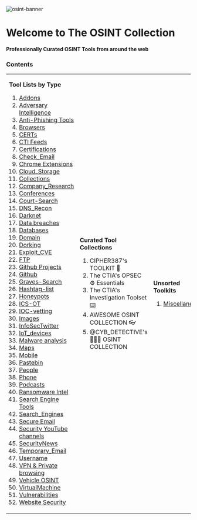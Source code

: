 
![osint-banner](https://github.com/chatala1/OSINT-KIT/assets/16328550/f2addaaf-c977-4b5a-8881-88c4081640ed)

# Welcome to The OSINT Collection
**Professionally Curated OSINT Tools from around the web**

### Contents

<table style="align-items:top;">
<tr>
<td>

**Tool Lists by Type** 

1. [Addons](/Type/Addons.md)
2. [Adversary Intelligence](/Type/Adversary%20Intelligence.md)
3. [Anti-Phishing Tools](/Type/Anti-Phishing%20Tools.md)
4. [Browsers](/Type/Browsers.md)
5. [CERTs](/Type/CERTs.md)
6. [CTI Feeds](/Type/CTI%20Feeds.md)
7. [Certifications](/Type/Certifications.md)
8. [Check_Email](/Type/Check_Email.md)
9. [Chrome Extensions](/Type/Chrome%20Extensions.md)
10. [Cloud_Storage](/Type/Cloud_Storage.md)
11. [Collections](/Type/Collections.md)
12. [Company_Research](/Type/Company_Research.md)
13. [Conferences](/Type/Conferences.md)
14. [Court-Search](/Type/Court-Search.md)
15. [DNS_Recon](/Type/DNS_Recon.md)
16. [Darknet](/Type/Darknet.md)
17. [Data breaches](/Type/Data%20breaches.md)
18. [Databases](/Type/Databases.md)
19. [Domain](/Type/Domain.md)
20. [Dorking](/Type/Dorking.md)
21. [Exploit_CVE](/Type/Exploit_CVE.md)
22. [FTP](/Type/FTP.md)
23. [Github Projects](/Type/Github%20Projects.md)
24. [Github](/Type/Github.md)
25. [Graves-Search](/Type/Graves-Search.md)
26. [Hashtag-list](/Type/Hashtag-list.md)
27. [Honeypots](/Type/Honeypots.md)
28. [ICS-OT](/Type/ICS-OT.md)
29. [IOC-vetting](/Type/IOC-vetting.md)
30. [Images](/Type/Images.md)
31. [InfoSecTwitter](/Type/InfoSecTwitter.md)
32. [IoT_devices](/Type/IoT_devices.md)
33. [Malware analysis](/Type/Malware%20analysis.md)
34. [Maps](/Type/Maps.md)
35. [Mobile](/Type/Mobile.md)
36. [Pastebin](/Type/Pastebin.md)
37. [People](/Type/People.md)
38. [Phone](/Type/Phone.md)
39. [Podcasts](/Type/Podcasts.md)
40. [Ransomware Intel](/Type/RansomwareIntel.md)
41. [Search Engine Tools](/Type/Search%20Engine%20Tools.md)
42. [Search_Engines](/Type/Search_Engines.md)
43. [Secure Email](/Type/Secure%20Email.md)
44. [Security YouTube channels](/Type/Security%20YouTube%20channels.md)
45. [SecurityNews](/Type/SecurityNews.md)
46. [Temporary_Email](/Type/Temporary_Email.md)
47. [Username](/Type/Username.md)
48. [VPN & Private browsing](/Type/VPN%20%26%20Private%20browsing.md)
49. [Vehicle OSINT](/Type/Vehicle%20OSINT.md)
50. [VirtualMachine](/Type/VirtualMachine.md)
51. [Vulnerabilities](/Type/Vulnerabilities.md)
52. [Website Security](/Type/Website%20Security.md)




</td>
<td>

**Curated Tool Collections** 

1. CIPHER387's TOOLKIT 👾
2. The CTIA's OPSEC ⚙️ Essentials
3. The CTIA's Investigation Toolset ⌨️
4. AWESOME OSINT COLLECTION 👓
5. @CYB_DETECTIVE's 🕵🏼‍♂️ OSINT COLLECTION

</td>
<td>

**Unsorted Toolkits**

1. [Miscellaneous](/Unsorted/Misc.md)

</td>
</tr>
</table>
